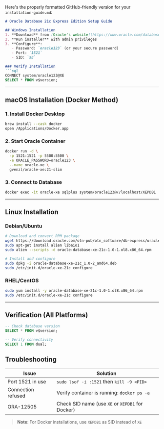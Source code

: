 Here's the properly formatted GitHub-friendly version for your `installation-guide.md`:

```markdown
# Oracle Database 21c Express Edition Setup Guide

## Windows Installation
1. **Download** from [Oracle's website](https://www.oracle.com/database/technologies/xe-downloads.html)
2. **Run installer** with admin privileges
3. **Configure**:
   - Password: `oracle123` (or your secure password)
   - Port: `1521`
   - SID: `XE`

### Verify Installation
```sql
CONNECT system/oracle123@XE
SELECT * FROM v$version;
```

---

## macOS Installation (Docker Method)

### 1. Install Docker Desktop
```bash
brew install --cask docker
open /Applications/Docker.app
```

### 2. Start Oracle Container
```bash
docker run -d \
  -p 1521:1521 -p 5500:5500 \
  -e ORACLE_PASSWORD=oracle123 \
  --name oracle-xe \
  gvenzl/oracle-xe:21-slim
```

### 3. Connect to Database
```bash
docker exec -it oracle-xe sqlplus system/oracle123@//localhost/XEPDB1
```

---

## Linux Installation

### Debian/Ubuntu
```bash
# Download and convert RPM package
wget https://download.oracle.com/otn-pub/otn_software/db-express/oracle-database-xe-21c-1.0-1.ol8.x86_64.rpm
sudo apt-get install alien libaio1
sudo alien --scripts -d oracle-database-xe-21c-1.0-1.ol8.x86_64.rpm

# Install and configure
sudo dpkg -i oracle-database-xe-21c_1.0-2_amd64.deb
sudo /etc/init.d/oracle-xe-21c configure
```

### RHEL/CentOS
```bash
sudo yum install -y oracle-database-xe-21c-1.0-1.ol8.x86_64.rpm
sudo /etc/init.d/oracle-xe-21c configure
```

---

## Verification (All Platforms)
```sql
-- Check database version
SELECT * FROM v$version;

-- Verify connectivity
SELECT 1 FROM dual;
```

## Troubleshooting

| Issue | Solution |
|-------|----------|
| Port 1521 in use | `sudo lsof -i :1521` then `kill -9 <PID>` |
| Connection refused | Verify container is running: `docker ps -a` |
| ORA-12505 | Check SID name (use `XE` or `XEPDB1` for Docker) |

> **Note**: For Docker installations, use `XEPDB1` as SID instead of `XE`
```

